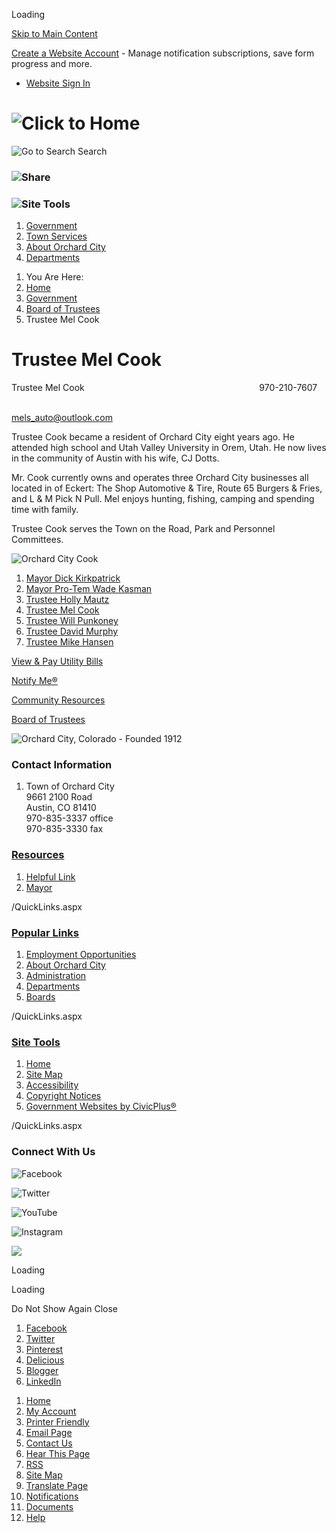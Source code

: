Loading

[Skip to Main Content](https://www.orchardcityco.org/226/Trustee-Mel-Cook/)

[Create a Website Account](https://www.orchardcityco.org/MyAccount/ProfileCreate) - Manage notification subscriptions, save form progress and more.   

- [Website Sign In](https://www.orchardcityco.org/MyAccount)

# ![Click to Home](https://www.orchardcityco.org/ImageRepository/Document?documentID=1566)

![Go to Search](https://www.orchardcityco.org/ImageRepository/Document?documentID=1570) Search

### ![Share](https://www.orchardcityco.org/ImageRepository/Document?documentID=1572)

### ![Site Tools](https://www.orchardcityco.org/ImageRepository/Document?documentID=1574)

1. [Government](https://www.orchardcityco.org/2/Government)
2. [Town Services](https://www.orchardcityco.org/23/Town-Services)
3. [About Orchard City](https://www.orchardcityco.org/24/About-Orchard-City)
4. [Departments](https://www.orchardcityco.org/28/Departments)

<!--THE END-->

1. You Are Here:
2. [Home](https://www.orchardcityco.org)
3. [Government](https://www.orchardcityco.org/2/Government)
4. [Board of Trustees](https://www.orchardcityco.org/6/Board-of-Trustees)
5. Trustee Mel Cook

# Trustee Mel Cook

Trustee Mel Cook                                                                       970-210-7607                                                                              

[mels\_auto@outlook.com](mailto:mels_auto@outlook.com)

Trustee Cook became a resident of Orchard City eight years ago. He attended high school and Utah Valley University in Orem, Utah. He now lives in the community of Austin with his wife, CJ Dotts.

Mr. Cook currently owns and operates three Orchard City businesses all located in of Eckert: The Shop Automotive &amp; Tire, Route 65 Burgers &amp; Fries, and L &amp; M Pick N Pull. Mel enjoys hunting, fishing, camping and spending time with family.

Trustee Cook serves the Town on the Road, Park and Personnel Committees.

![Orchard City Cook](https://www.orchardcityco.org/ImageRepository/Document?documentID=3059 "Orchard City Cook")

1. [Mayor Dick Kirkpatrick](https://www.orchardcityco.org/98/Mayor-Dick-Kirkpatrick)
2. [Mayor Pro-Tem Wade Kasman](https://www.orchardcityco.org/222/Mayor-Pro-Tem-Wade-Kasman)
3. [Trustee Holly Mautz](https://www.orchardcityco.org/101/Trustee-Holly-Mautz)
4. [Trustee Mel Cook](https://www.orchardcityco.org/226/Trustee-Mel-Cook)
5. [Trustee Will Punkoney](https://www.orchardcityco.org/221/Trustee-Will-Punkoney)
6. [Trustee David Murphy](https://www.orchardcityco.org/96/Trustee-David-Murphy)
7. [Trustee Mike Hansen](https://www.orchardcityco.org/99/Trustee-Mike-Hansen)

[View &amp; Pay Utility Bills](https://www.paymentservicenetwork.com/login.asp?acc=RT18303)

[Notify Me®](https://www.orchardcityco.org/list.aspx)

[Community Resources](https://www.orchardcityco.org/126/Community-Resources)

[Board of Trustees](https://www.orchardcityco.org/6/Board-of-Trustees)

![Orchard City, Colorado - Founded 1912](https://www.orchardcityco.org/ImageRepository/Document?documentID=1585 "Orchard City, Colorado - Founded 1912")

### Contact Information

1. Town of Orchard City  
   9661 2100 Road  
   Austin, CO 81410  
   970-835-3337 office  
   970-835-3330 fax

### [Resources](https://www.orchardcityco.org/QuickLinks.aspx?CID=16)

1. [Helpful Link](https://www.orchardcityco.org)
2. [Mayor](https://www.orchardcityco.org/98/Mayor-Don-Suppes)

/QuickLinks.aspx

### [Popular Links](https://www.orchardcityco.org/QuickLinks.aspx?CID=17)

1. [Employment Opportunities](https://www.orchardcityco.org/jobs.aspx)
2. [About Orchard City](https://www.orchardcityco.org/24/About-Orchard-City)
3. [Administration](https://www.orchardcityco.org/9/Town-Administrator)
4. [Departments](https://www.orchardcityco.org/28/Departments)
5. [Boards](https://www.orchardcityco.org/6/Board-of-Trustees)

/QuickLinks.aspx

### [Site Tools](https://www.orchardcityco.org/QuickLinks.aspx?CID=18)

1. [Home](https://www.orchardcityco.org)
2. [Site Map](https://www.orchardcityco.org/sitemap)
3. [Accessibility](https://www.orchardcityco.org/accessibility)
4. [Copyright Notices](https://www.orchardcityco.org/site/copyright)
5. [Government Websites by CivicPlus®](https://civicplus.com/referral)

/QuickLinks.aspx

### Connect With Us

![Facebook](https://www.orchardcityco.org/ImageRepository/Document?documentID=1586)

![Twitter](https://www.orchardcityco.org/ImageRepository/Document?documentID=1588)

![YouTube](https://www.orchardcityco.org/ImageRepository/Document?documentID=1590)

![Instagram](https://www.orchardcityco.org/ImageRepository/Document?documentID=1592)

![](https://www.orchardcityco.org/ImageRepository/Document?documentID=1567)

Loading

Loading

Do Not Show Again Close

<!--THE END-->

1. [Facebook](https://www.orchardcityco.org/Layout/WidgetShare/ShareLink/Facebook)
2. [Twitter](https://www.orchardcityco.org/Layout/WidgetShare/ShareLink/Twitter)
3. [Pinterest](https://www.orchardcityco.org/Layout/WidgetShare/ShareLink/Pinterest)
4. [Delicious](https://www.orchardcityco.org/Layout/WidgetShare/ShareLink/Delicious)
5. [Blogger](https://www.orchardcityco.org/Layout/WidgetShare/ShareLink/Blogger)
6. [LinkedIn](https://www.orchardcityco.org/Layout/WidgetShare/ShareLink/LinkedIn)

<!--THE END-->

01. [Home](https://www.orchardcityco.org)
02. [My Account](https://www.orchardcityco.org/MyAccount)
03. [Printer Friendly](https://www.orchardcityco.org/226/Trustee-Mel-Cook/)
04. [Email Page](https://www.orchardcityco.org/EmailPage)
05. [Contact Us](https://www.orchardcityco.org/directory.aspx)
06. [Hear This Page](https://www.orchardcityco.org)
07. [RSS](https://www.orchardcityco.org/rss.aspx)
08. [Site Map](https://www.orchardcityco.org/SiteMap)
09. [Translate Page](https://www.orchardcityco.org/226/Trustee-Mel-Cook/)
10. [Notifications](https://www.orchardcityco.org/list.aspx)
11. [Documents](https://www.orchardcityco.org/DocumentCenter)
12. [Help](https://www.orchardcityco.org/directory.aspx)